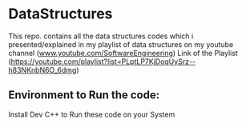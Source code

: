 # DataStructures
This repo. contains all the data structures codes which i presented/explained in my playlist of data structures on my youtube channel (www.youtube.com/SoftwareEngineering)
Link of the Playlist (https://youtube.com/playlist?list=PLptLP7KjDoqUySrz--h83NKnbN6O_6dmg)
## Environment to Run the code:
Install Dev C++ to Run these code on your System
